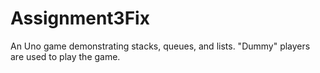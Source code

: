 # Assignment3Fix
An Uno game demonstrating stacks, queues, and lists. "Dummy" players are used to play the game.
